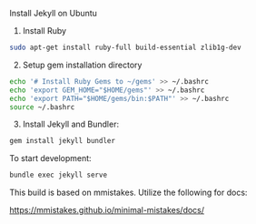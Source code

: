 Install Jekyll on Ubuntu

1. Install Ruby
```bash
sudo apt-get install ruby-full build-essential zlib1g-dev
```

2. Setup gem installation directory

```bash
echo '# Install Ruby Gems to ~/gems' >> ~/.bashrc
echo 'export GEM_HOME="$HOME/gems"' >> ~/.bashrc
echo 'export PATH="$HOME/gems/bin:$PATH"' >> ~/.bashrc
source ~/.bashrc
```

3. Install Jekyll and Bundler:

```bash
gem install jekyll bundler
```


To start development:

```bash
bundle exec jekyll serve
```


This build is based on mmistakes. Utilize the following for docs:

https://mmistakes.github.io/minimal-mistakes/docs/
